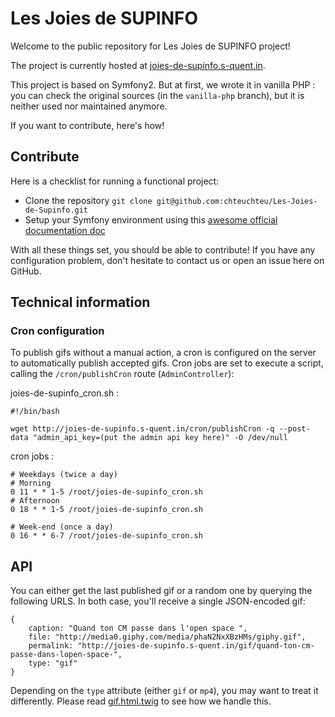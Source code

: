 # Les Joies de SUPINFO
Welcome to the public repository for Les Joies de SUPINFO project!

The project is currently hosted at [joies-de-supinfo.s-quent.in](http://joies-de-supinfo.s-quent.in/).

This project is based on Symfony2. But at first, we wrote it in vanilla PHP :
you can check the original sources (in the `vanilla-php` branch), but it is neither used nor maintained anymore.

If you want to contribute, here's how!

## Contribute
Here is a checklist for running a functional project:

* Clone the repository
        `git clone git@github.com:chteuchteu/Les-Joies-de-Supinfo.git`
* Setup your Symfony environment using this [awesome official documentation doc](http://symfony.com/doc/current/book/installation.html)

With all these things set, you should be able to contribute! If you have any configuration problem, don't hesitate to contact us or open an issue here on GitHub.

## Technical information
### Cron configuration
To publish gifs without a manual action, a cron is configured on the server to automatically publish accepted gifs.
Cron jobs are set to execute a script, calling the `/cron/publishCron` route (`AdminController`):

joies-de-supinfo_cron.sh :

    #!/bin/bash
    
    wget http://joies-de-supinfo.s-quent.in/cron/publishCron -q --post-data "admin_api_key=(put the admin api key here)" -O /dev/null

cron jobs :

	# Weekdays (twice a day)
	# Morning
	0 11 * * 1-5 /root/joies-de-supinfo_cron.sh
	# Afternoon
	0 18 * * 1-5 /root/joies-de-supinfo_cron.sh
	
	# Week-end (once a day)
	0 16 * * 6-7 /root/joies-de-supinfo_cron.sh

## API
You can either get the last published gif or a random one by querying the following URLS. In both case, you'll
receive a single JSON-encoded gif:

	{
		caption: "Quand ton CM passe dans l'open space ",
		file: "http://media0.giphy.com/media/phaN2NxXBzHMs/giphy.gif",
		permalink: "http://joies-de-supinfo.s-quent.in/gif/quand-ton-cm-passe-dans-lopen-space-",
		type: "gif"
	}

Depending on the `type` attribute (either `gif` or `mp4`), you may want to treat it differently. Please read
[gif.html.twig](src/LjdsBundle/Resources/views/Gifs/gif.html.twig) to see how we handle this.

